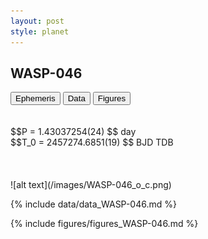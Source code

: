 ```yaml
---
layout: post
style: planet
---
```

<script src="../js/planets.js"></script>

## WASP-046

<!-- Tab links -->
<div class="tab">
<button class="tablinks" onclick="openCity(event, 'Ephemeris')">Ephemeris</button>
<button class="tablinks" onclick="openCity(event, 'Data')">Data</button>
<button class="tablinks" onclick="openCity(event, 'Figures')">Figures</button>
</div>

<!-- Tab content -->
<div id="Ephemeris" class="tabcontent" markdown="1">
<br/><br/>
$$P = 1.43037254(24) $$ day <br/>
$$T_0 = 2457274.6851(19) $$ BJD TDB
<br/><br/>
<br/><br/>
![alt text](/images/WASP-046_o_c.png)
</div>


<div id="Data" class="tabcontent" markdown="1">

{% include data/data_WASP-046.md %}

</div>

<div id="Figures" class="tabcontent" markdown="1">
{% include figures/figures_WASP-046.md %}
</div>


<script src="../js/tabs.js"></script>


